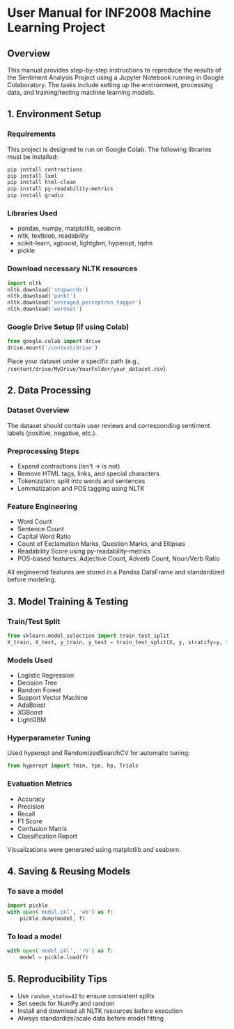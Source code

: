 # User Manual for INF2008 Machine Learning Project

## Overview

This manual provides step-by-step instructions to reproduce the results of the Sentiment Analysis Project using a Jupyter Notebook running in Google Colaboratory. The tasks include setting up the environment, processing data, and training/testing machine learning models.

## 1. Environment Setup

### Requirements

This project is designed to run on Google Colab. The following libraries must be installed:

```sh
pip install contractions
pip install lxml
pip install html-clean
pip install py-readability-metrics
pip install gradio
```

### Libraries Used

- pandas, numpy, matplotlib, seaborn
- nltk, textblob, readability
- scikit-learn, xgboost, lightgbm, hyperopt, tqdm
- pickle

### Download necessary NLTK resources

```python
import nltk
nltk.download('stopwords')
nltk.download('punkt')
nltk.download('averaged_perceptron_tagger')
nltk.download('wordnet')
```

### Google Drive Setup (if using Colab)

```python
from google.colab import drive
drive.mount('/content/drive')
```

Place your dataset under a specific path (e.g., `/content/drive/MyDrive/YourFolder/your_dataset.csv`).

## 2. Data Processing

### Dataset Overview

The dataset should contain user reviews and corresponding sentiment labels (positive, negative, etc.).

### Preprocessing Steps

- Expand contractions (isn't → is not)
- Remove HTML tags, links, and special characters
- Tokenization: split into words and sentences
- Lemmatization and POS tagging using NLTK

### Feature Engineering

- Word Count
- Sentence Count
- Capital Word Ratio
- Count of Exclamation Marks, Question Marks, and Ellipses
- Readability Score using py-readability-metrics
- POS-based features: Adjective Count, Adverb Count, Noun/Verb Ratio

All engineered features are stored in a Pandas DataFrame and standardized before modeling.

## 3. Model Training & Testing

### Train/Test Split

```python
from sklearn.model_selection import train_test_split
X_train, X_test, y_train, y_test = train_test_split(X, y, stratify=y, test_size=0.2, random_state=42)
```

### Models Used

- Logistic Regression
- Decision Tree
- Random Forest
- Support Vector Machine
- AdaBoost
- XGBoost
- LightGBM

### Hyperparameter Tuning

Used hyperopt and RandomizedSearchCV for automatic tuning:

```python
from hyperopt import fmin, tpe, hp, Trials
```

### Evaluation Metrics

- Accuracy
- Precision
- Recall
- F1 Score
- Confusion Matrix
- Classification Report

Visualizations were generated using matplotlib and seaborn.

## 4. Saving & Reusing Models

### To save a model

```python
import pickle
with open('model.pkl', 'wb') as f:
    pickle.dump(model, f)
```

### To load a model

```python
with open('model.pkl', 'rb') as f:
    model = pickle.load(f)
```

## 5. Reproducibility Tips

- Use `random_state=42` to ensure consistent splits
- Set seeds for NumPy and random
- Install and download all NLTK resources before execution
- Always standardize/scale data before model fitting